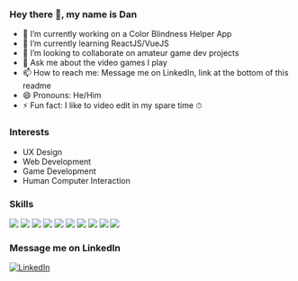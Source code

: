 ### Hey there 👋, my name is Dan

<!--
**DanBullockCS/DanBullockCS** is a ✨ _special_ ✨ repository because its `README.md` (this file) appears on your GitHub profile.

Here are some ideas to get you started:

- 🔭 I’m currently working on ...
- 🌱 I’m currently learning ...
- 👯 I’m looking to collaborate on ...
- 🤔 I’m looking for help with ...
- 💬 Ask me about ...
- 📫 How to reach me: ...
- 😄 Pronouns: ...
- ⚡ Fun fact: ...
-->

- 🔭 I’m currently working on a Color Blindness Helper App
- 🌱 I’m currently learning ReactJS/VueJS
- 👯 I’m looking to collaborate on amateur game dev projects
- 💬 Ask me about the video games I play 
- 📫 How to reach me: Message me on LinkedIn, link at the bottom of this readme
- 😄 Pronouns: He/Him
- ⚡ Fun fact: I like to video edit in my spare time ⏱

### Interests
- UX Design
- Web Development
- Game Development
- Human Computer Interaction

### Skills
<img src='https://img.shields.io/badge/-Unity-222C37'> <img src='https://img.shields.io/badge/-HTML-blue'> <img src='https://img.shields.io/badge/-CSS-brightgreen'> <img src='https://img.shields.io/badge/-JavaScript-orange'> <img src='https://img.shields.io/badge/-React-61DBFB'> <img src='https://img.shields.io/badge/-Vue-41b883'> <img src='https://img.shields.io/badge/-Python-success'> <img src='https://img.shields.io/badge/-Java-F8981D'> <img src='https://img.shields.io/badge/-CSharp-270065'> <img src='https://img.shields.io/badge/-C++-00599C'>

### Message me on LinkedIn
<a href="https://www.linkedin.com/in/danielbullockcs/"><img src="https://img.shields.io/badge/LinkedIn-%230077B5.svg?&style=flat-square&logo=linkedin&logoColor=white" alt="LinkedIn"></a>

